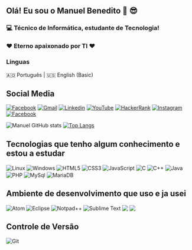 
## Olá! Eu sou o Manuel Benedito 🤙 😎
### 💻 Técnico de Informática, estudante de Tecnologia!
### ❤️ Eterno apaixonado por TI ❤️

### Linguas
🇦🇴 Português | 🇺🇸 English (Basic)

## Social Media
[![Facebook](https://img.shields.io/badge/Facebook-1877F2?style=for-the-badge&logo=facebook&logoColor=white)](https://web.facebook.com/profile.php?id=100085309916096)
[![Gmail](https://img.shields.io/badge/Gmail-D14836?style=for-the-badge&logo=gmail&logoColor=white)](manuelbenedito2511@gmail.com)
[![Linkedin](https://img.shields.io/badge/LinkedIn-0077B5?style=for-the-badge&logo=linkedin&logoColor=white)](https://www.linkedin.com/in/manuel-benedito-422126224/)
[![YouTube](https://img.shields.io/badge/YouTube-FF0000?style=for-the-badge&logo=youtube&logoColor=white)](https://www.youtube.com/channel/UCaWJjZ5p3tMXzRPtVKXhLyA)
[![HackerRank](https://img.shields.io/badge/-Hackerrank-2EC866?style=for-the-badge&logo=HackerRank&logoColor=white)](https://www.hackerrank.com/manuelbenedito21)
[![Instagram](https://img.shields.io/badge/Instagram-E4405F?style=for-the-badge&logo=instagram&logoColor=white)](https://www.instagram.com/fkbenedito/)
[![Facebook](https://img.shields.io/badge/Facebook-1877F2?style=for-the-badge&logo=facebook&logoColor=white)](https://web.facebook.com/alison.fenix.9)

![Manuel GitHub stats](https://github-readme-stats.vercel.app/api?username=kulecalala&show_icons=true&theme=dracula)
[![Top Langs](https://github-readme-stats.vercel.app/api/top-langs/?username=kulecalala&layout=compact)](https://github.com/kulecalala/github-readme-stats)

## Tecnologias que tenho algum conhecimento e estou a estudar
<div style="display: display_block">
  <img align="center" alt="Linux" src="https://img.shields.io/badge/Linux-FCC624?style=for-the-badge&logo=linux&logoColor=black">
  <img align="center" alt="Windows" src="https://img.shields.io/badge/Windows-0078D6?style=for-the-badge&logo=windows&logoColor=white">
  <img align="center" alt="HTML5" src="https://img.shields.io/badge/HTML5-E34F26?style=for-the-badge&logo=html5&logoColor=white">
  <img align="center" alt="CSS3" src="https://img.shields.io/badge/CSS3-1572B6?style=for-the-badge&logo=css3&logoColor=white">
  <img align="center" alt="JavaScript" src="https://img.shields.io/badge/JavaScript-F7DF1E?style=for-the-badge&logo=javascript&logoColor=black">
  <img align="center" alt="C" src="https://img.shields.io/badge/C-00599C?style=for-the-badge&logo=c&logoColor=white">                                         <img align="center" alt="C++" src="https://img.shields.io/badge/C%2B%2B-00599C?style=for-the-badge&logo=c%2B%2B&logoColor=white">
  <img align="center" alt="Java" src="https://img.shields.io/badge/Java-ED8B00?style=for-the-badge&logo=java&logoColor=white">
  <img align="center" alt="PHP" src="https://img.shields.io/badge/PHP-777BB4?style=for-the-badge&logo=php&logoColor=white">
  <img align="center" alt="MySql" src="https://img.shields.io/badge/MySQL-00000F?style=for-the-badge&logo=mysql&logoColor=white">
  <img align="center" alt="MariaDB" src="https://img.shields.io/badge/MariaDB-003545?style=for-the-badge&logo=mariadb&logoColor=white">
</div>

## Ambiente de desenvolvimento que uso e ja usei
<div style="display: display_block">
  <img align="center" alt="Atom" src="https://img.shields.io/badge/Atom-66595C?style=for-the-badge&logo=Atom&logoColor=white">
  <img align="center" alt="Eclipse" src="https://img.shields.io/badge/Eclipse-2C2255?style=for-the-badge&logo=eclipse&logoColor=white">
  <img align="center" alt="Notpad++" src="https://img.shields.io/badge/Notepad++-90E59A.svg?style=for-the-badge&logo=notepad%2B%2B&logoColor=black">
  <img align="center" alt="Sublime Text" src="https://img.shields.io/badge/sublime_text-%23575757.svg?&style=for-the-badge&logo=sublime-text&logoColor=important">
  <img align="center" align="Visual Studio" src="https://img.shields.io/badge/Visual_Studio-5C2D91?style=for-the-badge&logo=visual%20studio&logoColor=white">
  <img align="center" align="Visual Studio Code" src="https://img.shields.io/badge/Visual_Studio_Code-0078D4?style=for-the-badge&logo=visual%20studio%20code&logoColor=white">
</div>

## Controle de Versão
<div style="display: display_block">
  <img align="center" alt="Git" src="https://img.shields.io/badge/GIT-E44C30?style=for-the-badge&logo=git&logoColor=white">
</div>
